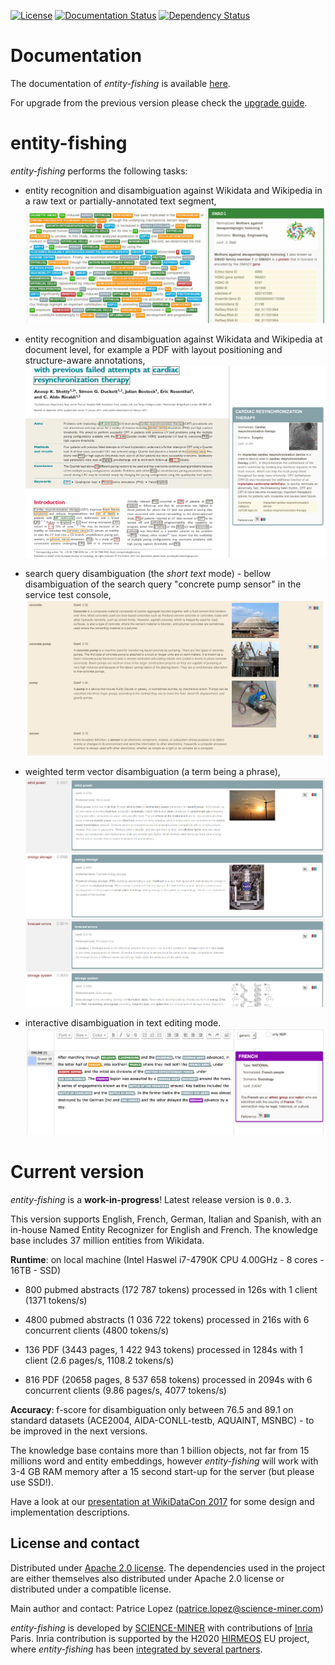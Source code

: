 [![License](http://img.shields.io/:license-apache-blue.svg)](http://www.apache.org/licenses/LICENSE-2.0.html)
[![Documentation Status](https://readthedocs.org/projects/nerd/badge/?version=latest)](https://readthedocs.org/projects/nerd/?badge=latest)
[![Dependency Status](https://www.versioneye.com/user/projects/5954c15f6725bd005fa19832/badge.svg)](https://www.versioneye.com/user/projects/5954c15f6725bd005fa19832)
<!-- [![Build Status](https://travis-ci.org/kermitt2/nerd.svg?branch=master)](https://travis-ci.org/kermitt2/nerd) -->
<!-- [![Coverage Status](https://coveralls.io/repos/kermitt2/nerd/badge.svg)](https://coveralls.io/r/kermitt2/nerd) -->
<!-- [![Docker Status](https://images.microbadger.com/badges/version/lfoppiano/grobid.svg)](https://hub.docker.com/r/lfoppiano/ grobid/ "Latest Docker HUB image") -->


# Documentation

The documentation of *entity-fishing* is available [here](http://nerd.readthedocs.io).

For upgrade from the previous version please check the [upgrade guide](http://nerd.readthedocs.io/en/latest/upgradeGuide.html).

# entity-fishing

*entity-fishing* performs the following tasks:

* entity recognition and disambiguation against Wikidata and Wikipedia in a raw text or partially-annotated text segment,
![entity-fishing](doc/images/screen1.png)

* entity recognition and disambiguation against Wikidata and Wikipedia at document level, for example a PDF with layout positioning and structure-aware annotations,
![entity-fishing](doc/images/screen3.png)

* search query disambiguation (the _short text_ mode) - bellow disambiguation of the search query "concrete pump sensor" in the service test console,
![Search query disambiguation](doc/images/screen8.png)

* weighted term vector disambiguation (a term being a phrase),
![Search query disambiguation](doc/images/screen5.png)

* interactive disambiguation in text editing mode.  
![Editor with real time disambiguation](doc/images/screen6.png)

# Current version

*entity-fishing* is a **work-in-progress**! Latest release version is `0.0.3`. 

This version supports English, French, German, Italian and Spanish, with an in-house Named Entity Recognizer for English and French. The knowledge base includes 37 million entities from Wikidata. 

**Runtime**: on local machine (Intel Haswel i7-4790K CPU 4.00GHz - 8 cores - 16TB - SSD)

* 800 pubmed abstracts (172 787 tokens) processed in 126s with 1 client (1371 tokens/s) 

* 4800 pubmed abstracts (1 036 722 tokens) processed in 216s with 6 concurrent clients (4800 tokens/s) 

* 136 PDF (3443 pages, 1 422 943 tokens) processed in 1284s with 1 client (2.6 pages/s, 1108.2 tokens/s)

* 816 PDF (20658 pages, 8 537 658 tokens) processed in 2094s with 6 concurrent clients (9.86 pages/s, 4077 tokens/s)

**Accuracy**: f-score for disambiguation only between 76.5 and 89.1 on standard datasets (ACE2004, AIDA-CONLL-testb, AQUAINT, MSNBC) - to be improved in the next versions.

The knowledge base contains more than 1 billion objects, not far from 15 millions word and entity embeddings, however *entity-fishing* will work with 3-4 GB RAM memory after a 15 second start-up for the server (but please use SSD!). 

Have a look at our [presentation at WikiDataCon 2017](https://grobid.s3.amazonaws.com/presentations/29-10-2017.pdf) for some design and implementation descriptions.


## License and contact

Distributed under [Apache 2.0 license](http://www.apache.org/licenses/LICENSE-2.0). 
The dependencies used in the project are either themselves also distributed under Apache 2.0 license or distributed under a compatible license. 

Main author and contact: Patrice Lopez (<patrice.lopez@science-miner.com>)

*entity-fishing* is developed by [SCIENCE-MINER](http://science-miner.com/entity-disambiguation/) with contributions of [Inria](http://inria.fr) Paris. Inria contribution is supported by the H2020 [HIRMEOS](http://www.hirmeos.eu) EU project, where *entity-fishing* has been [integrated by several partners](http://www.hirmeos.eu/2018/02/15/hirmeos-enhances-its-digital-platforms-with-entity-fishing-validation-of-the-nerd-services/). 
